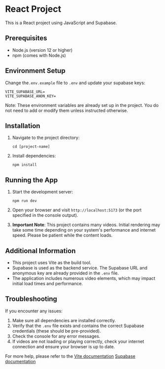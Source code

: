 # React Project

This is a React project using JavaScript and Supabase.

## Prerequisites

- Node.js (version 12 or higher)
- npm (comes with Node.js)

## Environment Setup

Change the`.env.example` file to `.env` and update your supabase keys:

```
VITE_SUPABASE_URL=
VITE_SUPABASE_ANON_KEY=
```

Note: These environment variables are already set up in the project. You do not need to add or modify them unless instructed otherwise.

## Installation

1. Navigate to the project directory:
   ```
   cd [project-name]
   ```

2. Install dependencies:
   ```
   npm install
   ```

## Running the App

1. Start the development server:
   ```
   npm run dev
   ```

2. Open your browser and visit `http://localhost:5173` (or the port specified in the console output).

3. **Important Note**: This project contains many videos. Initial rendering may take some time depending on your system's performance and internet speed. Please be patient while the content loads.

## Additional Information

- This project uses Vite as the build tool.
- Supabase is used as the backend service. The Supabase URL and anonymous key are already provided in the `.env` file.
- The application includes numerous video elements, which may impact initial load times and performance.

## Troubleshooting

If you encounter any issues:

1. Make sure all dependencies are installed correctly.
2. Verify that the `.env` file exists and contains the correct Supabase credentials (these should be pre-provided).
3. Check the console for any error messages.
4. If videos are not loading or playing correctly, check your internet connection and ensure your browser is up to date.

For more help, please refer to the [Vite documentation](https://vitejs.dev/guide/) [Supabase documentation](https://supabase.io/docs)
